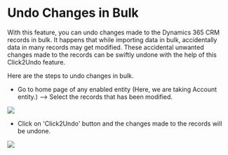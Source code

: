 # Undo Changes in Bulk

With this feature, you can undo changes made to the Dynamics 365 CRM records in bulk. It happens that while importing data in bulk, accidentally data in many records may get modified. These accidental unwanted changes made to the records can be swiftly undone with the help of this Click2Undo feature.

Here are the steps to undo changes in bulk.

* Go to home page of any enabled entity (Here, we are taking Account entity.) --> Select the records that has been modified.

![](<../../.gitbook/assets/Bulk undo\_2.png>)



* Click on 'Click2Undo' button and the changes made to the records will be undone.

![](<../../.gitbook/assets/Bulk undo\_3.png>)



&#x20;
